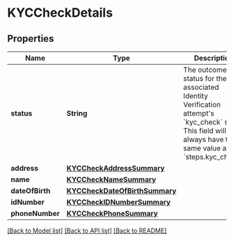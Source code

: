 # KYCCheckDetails

## Properties
Name | Type | Description | Notes
------------ | ------------- | ------------- | -------------
**status** | **String** | The outcome status for the associated Identity Verification attempt&#39;s &#x60;kyc_check&#x60; step. This field will always have the same value as &#x60;steps.kyc_check&#x60;. | 
**address** | [**KYCCheckAddressSummary**](KYCCheckAddressSummary.md) |  | 
**name** | [**KYCCheckNameSummary**](KYCCheckNameSummary.md) |  | 
**dateOfBirth** | [**KYCCheckDateOfBirthSummary**](KYCCheckDateOfBirthSummary.md) |  | 
**idNumber** | [**KYCCheckIDNumberSummary**](KYCCheckIDNumberSummary.md) |  | 
**phoneNumber** | [**KYCCheckPhoneSummary**](KYCCheckPhoneSummary.md) |  | 

[[Back to Model list]](../README.md#documentation-for-models) [[Back to API list]](../README.md#documentation-for-api-endpoints) [[Back to README]](../README.md)


